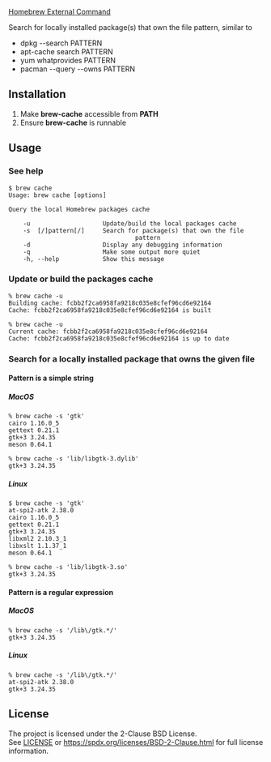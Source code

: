 [Homebrew External Command](https://docs.brew.sh/External-Commands)

Search for locally installed package(s) that own the file pattern, similar to

* dpkg --search PATTERN
* apt-cache search PATTERN
* yum whatprovides PATTERN
* pacman --query --owns PATTERN

## Installation

1. Make **brew-cache** accessible from **PATH**
2. Ensure **brew-cache** is runnable


## Usage

### See help

```
$ brew cache
Usage: brew cache [options]

Query the local Homebrew packages cache

    -u                    Update/build the local packages cache
    -s  [/]pattern[/]     Search for package(s) that own the file
                                   pattern
    -d                    Display any debugging information
    -q                    Make some output more quiet
    -h, --help            Show this message
```

### Update or build the packages cache

```
% brew cache -u
Building cache: fcbb2f2ca6958fa9218c035e8cfef96cd6e92164
Cache: fcbb2f2ca6958fa9218c035e8cfef96cd6e92164 is built
```

```
% brew cache -u
Current cache: fcbb2f2ca6958fa9218c035e8cfef96cd6e92164
Cache: fcbb2f2ca6958fa9218c035e8cfef96cd6e92164 is up to date
```

### Search for a locally installed package that owns the given file

#### Pattern is a simple string

##### MacOS

```
% brew cache -s 'gtk'
cairo 1.16.0_5
gettext 0.21.1
gtk+3 3.24.35
meson 0.64.1
```

```
% brew cache -s 'lib/libgtk-3.dylib'
gtk+3 3.24.35
```

##### Linux

```
$ brew cache -s 'gtk'
at-spi2-atk 2.38.0
cairo 1.16.0_5
gettext 0.21.1
gtk+3 3.24.35
libxml2 2.10.3_1
libxslt 1.1.37_1
meson 0.64.1
```

```
% brew cache -s 'lib/libgtk-3.so'
gtk+3 3.24.35
```

#### Pattern is a regular expression

##### MacOS

```
% brew cache -s '/lib\/gtk.*/'
gtk+3 3.24.35
```

##### Linux

```
% brew cache -s '/lib\/gtk.*/'
at-spi2-atk 2.38.0
gtk+3 3.24.35
```

## License

The project is licensed under the 2-Clause BSD License.<br>
See [LICENSE](LICENSE) or
https://spdx.org/licenses/BSD-2-Clause.html
for full license information.
